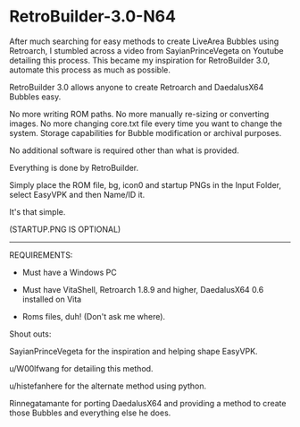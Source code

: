 # RetroBuilder-3.0-N64

After much searching for easy methods to create LiveArea Bubbles using Retroarch, I stumbled across a video from SayianPrinceVegeta on Youtube detailing this process. This became my inspiration for RetroBuilder 3.0, automate this process as much as possible.

RetroBuilder 3.0 allows anyone to create Retroarch and DaedalusX64 Bubbles easy.

No more writing ROM paths. No more manually re-sizing or converting images. No more changing core.txt file every time you want to change the system. Storage capabilities for Bubble modification or archival purposes.

No additional software is required other than what is provided.

Everything is done by RetroBuilder.

Simply place the ROM file, bg, icon0 and startup PNGs in the Input Folder, select EasyVPK and then Name/ID it.

It's that simple.

(STARTUP.PNG IS OPTIONAL)

---


REQUIREMENTS:

* Must have a Windows PC

* Must have VitaShell, Retroarch 1.8.9 and higher, DaedalusX64 0.6 installed on Vita

* Roms files, duh! (Don't ask me where).



Shout outs:

SayianPrinceVegeta for the inspiration and helping shape EasyVPK.

u/W00lfwang for detailing this method.

u/histefanhere for the alternate method using python.

Rinnegatamante for porting DaedalusX64 and providing a method to create those Bubbles and everything else he does.
